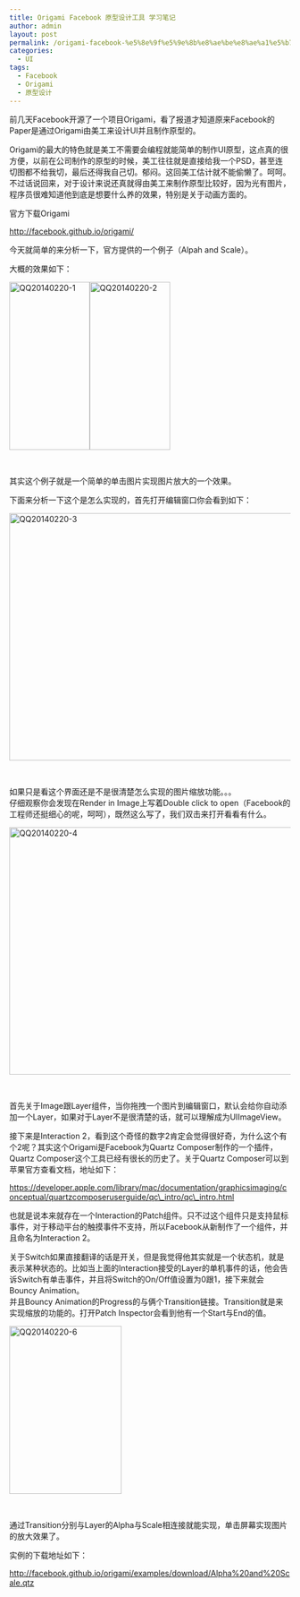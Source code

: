 ```yaml
---
title: Origami Facebook 原型设计工具 学习笔记
author: admin
layout: post
permalink: /origami-facebook-%e5%8e%9f%e5%9e%8b%e8%ae%be%e8%ae%a1%e5%b7%a5%e5%85%b7-%e5%ad%a6%e4%b9%a0%e7%ac%94%e8%ae%b0%ef%bc%881%ef%bc%89/
categories:
  - UI
tags:
  - Facebook
  - Origami
  - 原型设计
---
```

前几天Facebook开源了一个项目Origami，看了报道才知道原来Facebook的Paper是通过Origami由美工来设计UI并且制作原型的。

Origami的最大的特色就是美工不需要会编程就能简单的制作UI原型，这点真的很方便，以前在公司制作的原型的时候，美工往往就是直接给我一个PSD，甚至连切图都不给我切，最后还得我自己切。郁闷。这回美工估计就不能偷懒了。呵呵。不过话说回来，对于设计来说还真就得由美工来制作原型比较好，因为光有图片，程序员很难知道他到底是想要什么养的效果，特别是关于动画方面的。

官方下载Origami

http://facebook.github.io/origami/

今天就简单的来分析一下，官方提供的一个例子（Alpah and Scale）。

大概的效果如下：

[<img class="alignnone size-medium wp-image-112" alt="QQ20140220-1" src="http://kimsungwhee.com/wp-content/uploads/2014/02/QQ20140220-1-144x300.png" width="144" height="300" />][1][<img class="alignnone size-medium wp-image-113" alt="QQ20140220-2" src="http://kimsungwhee.com/wp-content/uploads/2014/02/QQ20140220-2-144x300.png" width="144" height="300" />][2]

&nbsp;

<!--more-->

其实这个例子就是一个简单的单击图片实现图片放大的一个效果。

下面来分析一下这个是怎么实现的，首先打开编辑窗口你会看到如下：

[<img class="alignnone size-large wp-image-114" alt="QQ20140220-3" src="http://kimsungwhee.com/wp-content/uploads/2014/02/QQ20140220-3-1024x751.png" width="604" height="442" />][3]

&nbsp;

如果只是看这个界面还是不是很清楚怎么实现的图片缩放功能。。。  
仔细观察你会发现在Render in Image上写着Double click to open（Facebook的工程师还挺细心的呢，呵呵），既然这么写了，我们双击来打开看看有什么。

[<img class="alignnone size-large wp-image-115" alt="QQ20140220-4" src="http://kimsungwhee.com/wp-content/uploads/2014/02/QQ20140220-4-1024x751.png" width="604" height="442" />][4]

&nbsp;

首先关于Image跟Layer组件，当你拖拽一个图片到编辑窗口，默认会给你自动添加一个Layer，如果对于Layer不是很清楚的话，就可以理解成为UIImageView。

接下来是Interaction 2，看到这个奇怪的数字2肯定会觉得很好奇，为什么这个有个2呢？其实这个Origami是Facebook为Quartz Composer制作的一个插件，Quartz Composer这个工具已经有很长的历史了。关于Quartz Composer可以到苹果官方查看文档，地址如下：

https://developer.apple.com/library/mac/documentation/graphicsimaging/conceptual/quartzcomposeruserguide/qc\_intro/qc\_intro.html

也就是说本来就存在一个Interaction的Patch组件。只不过这个组件只是支持鼠标事件，对于移动平台的触摸事件不支持，所以Facebook从新制作了一个组件，并且命名为Interaction 2。

关于Switch如果直接翻译的话是开关，但是我觉得他其实就是一个状态机，就是表示某种状态的。比如当上面的Interaction接受的Layer的单机事件的话，他会告诉Switch有单击事件，并且将Switch的On/Off值设置为0跟1，接下来就会Bouncy Animation。  
并且Bouncy Animation的Progress的与俩个Transition链接。Transition就是来实现缩放的功能的。打开Patch Inspector会看到他有一个Start与End的值。

[<img class="alignnone size-medium wp-image-119" alt="QQ20140220-6" src="http://kimsungwhee.com/wp-content/uploads/2014/02/QQ20140220-6-201x300.png" width="201" height="300" />][5]

&nbsp;

通过Transition分别与Layer的Alpha与Scale相连接就能实现，单击屏幕实现图片的放大效果了。

实例的下载地址如下：

http://facebook.github.io/origami/examples/download/Alpha%20and%20Scale.qtz

&nbsp;

 [1]: http://kimsungwhee.com/wp-content/uploads/2014/02/QQ20140220-1.png
 [2]: http://kimsungwhee.com/wp-content/uploads/2014/02/QQ20140220-2.png
 [3]: http://kimsungwhee.com/wp-content/uploads/2014/02/QQ20140220-3.png
 [4]: http://kimsungwhee.com/wp-content/uploads/2014/02/QQ20140220-4.png
 [5]: http://kimsungwhee.com/wp-content/uploads/2014/02/QQ20140220-6.png